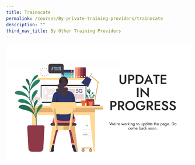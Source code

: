 ```yaml
---
title: Trainocate
permalink: /courses/By-private-training-providers/trainocate
description: ""
third_nav_title: By Other Training Providers
---
```

![To be updated soon](/images/banners-and-logos/Webpage%20Update-S.png)